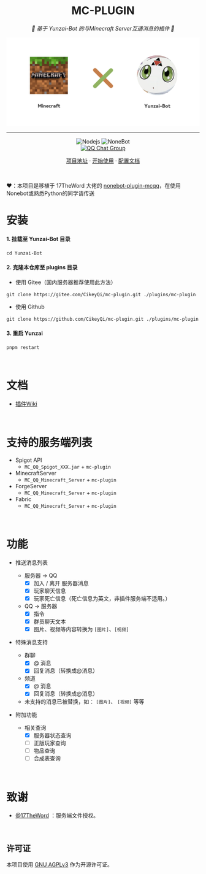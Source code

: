 <div align="center">

# MC-PLUGIN

_🎉 基于 Yunzai-Bot 的与Minecraft Server互通消息的插件 🎉_

</div>

<p align="center">
  </a>
    <img src="./resources/readme/header.png">
  </a>
</p>

---

<span id="header"></span>

<p align="center">
  <img src="https://img.shields.io/badge/Nodejs-16.x+-6BA552.svg" alt="Nodejs">
  <img src="https://img.shields.io/badge/Yunzai_Bot-v3-red.svg" alt="NoneBot">
  <br>
  </a>
    <a href="https://qm.qq.com/q/RnQteOmD84">
    <img src="https://img.shields.io/badge/QQ%E7%BE%A4-%E7%8C%AB%E5%A8%98%E4%B9%90%E5%9B%AD-pink?style=flat-square" alt="QQ Chat Group">
  </a>
</p>

<p align="center">
  <a href="https://github.com/CikeyQi/mc-plugin">项目地址</a>
  ·
  <a href="#安装">开始使用</a>
  ·
  <a href="#文档">配置文档</a>
</p>

<br>

❤：本项目是移植于 17TheWord 大佬的 [nonebot-plugin-mcqq](https://github.com/17TheWord/nonebot-plugin-mcqq)，在使用Nonebot或熟悉Python的同学请传送

# 安装

#### 1. 挂载至 Yunzai-Bot 目录

```
cd Yunzai-Bot
```

#### 2. 克隆本仓库至 plugins 目录

- 使用 Gitee（国内服务器推荐使用此方法）

```
git clone https://gitee.com/CikeyQi/mc-plugin.git ./plugins/mc-plugin
```

- 使用 Github

```
git clone https://github.com/CikeyQi/mc-plugin.git ./plugins/mc-plugin
```

#### 3. 重启 Yunzai

```
pnpm restart
```

<br>

# 文档

- [插件Wiki](https://github.com/CikeyQi/mc-plugin/wiki)

<br>

# 支持的服务端列表

- Spigot API
    - `MC_QQ_Spigot_XXX.jar` + `mc-plugin`
- MinecraftServer
    - `MC_QQ_Minecraft_Server` + `mc-plugin`
- ForgeServer
    - `MC_QQ_Minecraft_Server` + `mc-plugin`
- Fabric
    - `MC_QQ_Minecraft_Server` + `mc-plugin`

<br>

# 功能

- 推送消息列表
    - 服务器 -> QQ
        - [x] 加入 / 离开 服务器消息
        - [x] 玩家聊天信息
        - [x] 玩家死亡信息（死亡信息为英文，非插件服务端不适用。）
    - QQ -> 服务器
        - [x] 指令
        - [x] 群员聊天文本
        - [x] 图片、视频等内容转换为 `[图片]`、`[视频]`

- 特殊消息支持
    - 群聊
        - [x] @ 消息
        - [x] 回复消息（转换成@消息）
    - 频道
        - [x] @ 消息
        - [x] 回复消息（转换成@消息）
    - 未支持的消息已被替换，如： `[图片]`、 `[视频]` 等等

- 附加功能
    - 相关查询
        - [x] 服务器状态查询
        - [ ] 正版玩家查询
        - [ ] 物品查询
        - [ ] 合成表查询

<br>

# 致谢

- [@17TheWord](https://github.com/17TheWord) ：服务端文件授权。

<br>

## 许可证

本项目使用 [GNU AGPLv3](https://choosealicense.com/licenses/agpl-3.0/) 作为开源许可证。
